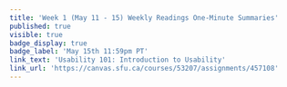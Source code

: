 ```yaml
---
title: 'Week 1 (May 11 - 15) Weekly Readings One-Minute Summaries'
published: true
visible: true
badge_display: true
badge_label: 'May 15th 11:59pm PT'
link_text: 'Usability 101: Introduction to Usability'
link_url: 'https://canvas.sfu.ca/courses/53207/assignments/457108'
---
```


